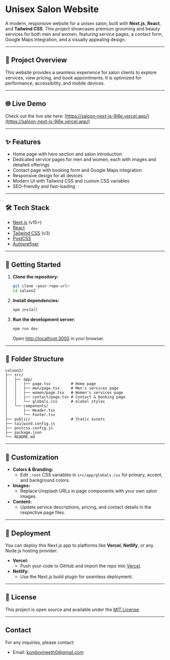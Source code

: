 # Unisex Salon Website

A modern, responsive website for a unisex salon, built with **Next.js**, **React**, and **Tailwind CSS**. This project showcases premium grooming and beauty services for both men and women, featuring service pages, a contact form, Google Maps integration, and a visually appealing design.

---

## 🚀 Project Overview

This website provides a seamless experience for salon clients to explore services, view pricing, and book appointments. It is optimized for performance, accessibility, and mobile devices.

---

## 🌐 Live Demo

Check out the live site here: [https://saloon-next-js-9i6e.vercel.app/](https://saloon-next-js-9i6e.vercel.app/)

---

## ✨ Features

- Home page with hero section and salon introduction
- Dedicated service pages for men and women, each with images and detailed offerings
- Contact page with booking form and Google Maps integration
- Responsive design for all devices
- Modern UI with Tailwind CSS and custom CSS variables
- SEO-friendly and fast-loading

---

## 🛠️ Tech Stack

- [Next.js](https://nextjs.org/) (v15+)
- [React](https://react.dev/)
- [Tailwind CSS](https://tailwindcss.com/) (v3)
- [PostCSS](https://postcss.org/)
- [Autoprefixer](https://github.com/postcss/autoprefixer)

---

## 🏁 Getting Started

1. **Clone the repository:**
   ```bash
   git clone <your-repo-url>
   cd saloon2
   ```
2. **Install dependencies:**
   ```bash
   npm install
   ```
3. **Run the development server:**
   ```bash
   npm run dev
   ```
   Open [http://localhost:3000](http://localhost:3000) in your browser.

---

## 📁 Folder Structure

```
saloon2/
├── src/
│   ├── app/
│   │   ├── page.tsx         # Home page
│   │   ├── men/page.tsx     # Men's services page
│   │   ├── women/page.tsx   # Women's services page
│   │   ├── contact/page.tsx # Contact & booking page
│   │   └── globals.css      # Global styles
│   └── components/
│       ├── Header.tsx
│       └── Footer.tsx
├── public/                  # Static assets
├── tailwind.config.js
├── postcss.config.js
├── package.json
└── README.md
```

---

## 🎨 Customization

- **Colors & Branding:**
  - Edit `:root` CSS variables in `src/app/globals.css` for primary, accent, and background colors.
- **Images:**
  - Replace Unsplash URLs in page components with your own salon images.
- **Content:**
  - Update service descriptions, pricing, and contact details in the respective page files.

---

## 🚢 Deployment

You can deploy this Next.js app to platforms like **Vercel**, **Netlify**, or any Node.js hosting provider.

- **Vercel:**
  - Push your code to GitHub and import the repo into [Vercel](https://vercel.com/).
- **Netlify:**
  - Use the Next.js build plugin for seamless deployment.

---

## 📄 License

This project is open source and available under the [MIT License](LICENSE).

---

## Contact

For any inquiries, please contact:

- Email: kunduvineeth0@gmail.com
